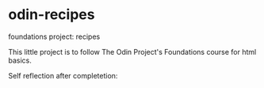 # odin-recipes

foundations project: recipes

This little project is to follow The Odin Project's Foundations course for html basics.

Self reflection after completetion:
